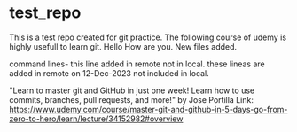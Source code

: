 # test_repo
This is a test repo created for git practice. The following course of udemy is highly usefull to learn git.
Hello How are you.
New files added.

command lines- this line added in remote not in local.
these lineas are added in remote on 12-Dec-2023 not included in local.

"Learn to master git and GitHub in just one week! Learn how to use commits, branches, pull requests, and more!"
by Jose Portilla
Link: https://www.udemy.com/course/master-git-and-github-in-5-days-go-from-zero-to-hero/learn/lecture/34152982#overview
